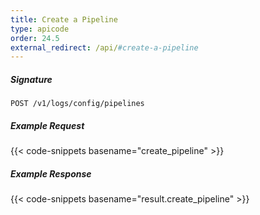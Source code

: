 ```yaml
---
title: Create a Pipeline
type: apicode
order: 24.5
external_redirect: /api/#create-a-pipeline
---
```


##### Signature

`POST /v1/logs/config/pipelines`

##### Example Request
{{< code-snippets basename="create_pipeline" >}}

##### Example Response
{{< code-snippets basename="result.create_pipeline" >}}
